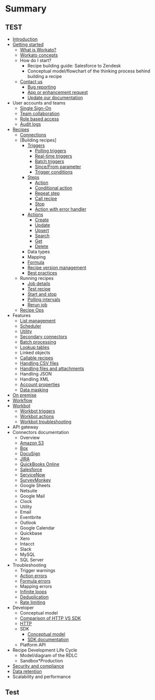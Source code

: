 # Summary

## TEST

* [Introduction](README.md)
* [Getting started](getting-started.md)
  * [What is Workato?](_docs/what-is-workato.md)
  * [Workato concepts](_docs/workato-concepts.md)
  * How do I start?
    * Recipe building guide: Salesforce to Zendesk
    * Conceptual model/flowchart of the thinking process behind building a recipe
  * [Contact us](_docs/contact-us.md)
    * [Bug reporting](_docs/contact-us.md#bug-reporting-tickets)
    * [App or enhancement request](_docs/contact-us.md#app-or-enhancement-request-forums)
    * [Update our documentation](_docs/contact-us.md#update-our-documentation)
* User accounts and teams
  * [Single Sign-On](_docs/_user_accounts_and_teams/sso.md)
  * [Team collaboration](_docs/_user_accounts_and_teams/team-collaboration.md)
  * [Role based access](_docs/_user_accounts_and_teams/team-collaboration.md#team-roles)
  * [Audit logs](_docs/_user_accounts_and_teams/team-collaboration.md#audit-logs)
* [Recipes](_docs/_recipes/recipes.md)
  * [Connections](_docs/_recipes/connections.md)
  * \[Building recipes\]
    * [Triggers](_docs/_recipes/triggers.md)
      * [Polling triggers](_docs/_recipes/triggers.md#polling-triggers)
      * [Real-time triggers](_docs/_recipes/triggers.md#real-time-triggers)
      * [Batch triggers](_docs/_recipes/triggers.md#batch-triggers)
      * [Since/From parameter](_docs/_recipes/triggers.md#sincefrom)
      * [Trigger conditions](_docs/_recipes/triggers.md#trigger-conditions)
    * [Steps](_docs/_recipes/steps.md)
      * [Action](_docs/_recipes/steps.md#action)
      * [Conditional action](_docs/_recipes/steps.md#conditional-action)
      * [Repeat step](_docs/_recipes/steps.md#repeat-step)
      * [Call recipe](_docs/_recipes/steps.md#call-recipe)
      * [Stop](_docs/_recipes/steps.md#stop)
      * [Action with error handler](_docs/_recipes/steps.md#action-with-error-handler)
    * [Actions](_docs/_recipes/actions.md)
      * [Create](_docs/_recipes/actions.md#create)
      * [Update](_docs/_recipes/actions.md#update)
      * [Upsert](_docs/_recipes/actions.md#upsert)
      * [Search](_docs/_recipes/actions.md#search)
      * [Get](_docs/_recipes/actions.md#get)
      * [Delete](_docs/_recipes/actions.md#delete)
    * Data types
    * Mapping
    * [Formula](_docs/_recipes/formula.md)
    * [Recipe version management](_docs/_recipes/recipe-version-management.md)
    * [Best practices](_docs/_recipes/building-best-practices.md)
  * Running recipes
    * [Job details](_docs/_recipes/job-details.md)
    * [Test recipe](_docs/_recipes/testing-recipes.md)
    * [Start and stop](_docs/_recipes/start-and-stop.md)
    * [Polling intervals](_docs/_recipes/polling-intervals.md)
    * [Rerun job](_docs/_recipes/rerun-job.md)
  * [Recipe Ops](_docs/recipe-ops.md)
* Features
  * [List management](_docs/_features/list-management.md)
  * [Scheduler](_docs/_features/scheduler.md)
  * [Utility](_docs/_features/utilities.md)
  * [Secondary connectors](_docs/_features/secondary-connectors.md)
  * [Batch processing](_docs/_features/batch-processing.md)
  * [Lookup tables](_docs/_features/lookup-tables.md)
  * Linked objects
  * [Callable recipes](_docs/_features/callable-recipes.md)
  * [Handling CSV files](_docs/_features/handling-csv-files.md)
  * [Handling files and attachments](_docs/_features/handling-files-and-attachments.md)
  * Handling JSON
  * Handling XML
  * [Account properties](_docs/_features/account-properties.md)
  * [Data masking](_docs/_features/data-masking.md)
* [On premise](_docs/on-prem.md)
* [Workflow](_docs/workflow.md)
* [Workbot](_docs/_workbot/workbot.md)
  * [Workbot triggers](_docs/_workbot/workbot-triggers.md)
  * [Workbot actions](_docs/_workbot/workbot-actions.md)
  * [Workbot troubleshooting](_docs/_workbot/workbot-troubleshooting.md)
* API gateway
* Connectors documentation
  * Overview
  * [Amazon S3](_docs/_connectors/s3.md)
  * [Box](_docs/_connectors/box.md)
  * [DocuSign](_docs/_connectors/docusign.md)
  * [JIRA](_docs/_connectors/jira.md)
  * [QuickBooks Online](_docs/_connectors/quickbooks.md)
  * [Salesforce](_docs/_connectors/salesforce.md)
  * [ServiceNow](_docs/_connectors/servicenow.md)
  * [SurveyMonkey](_docs/_connectors/surveymonkey.md)
  * Google Sheets
  * Netsuite
  * Google Mail
  * Clock
  * Utility
  * Email
  * Eventbrite
  * Outlook
  * Google Calendar
  * Quickbase
  * Xero
  * Intacct
  * Slack
  * MySQL
  * SQL Server
* Troubleshooting
  * Trigger warnings
  * [Action errors](_docs/_recipes/action-errors.md)
  * [Formula errors](_docs/_recipes/formula-errors.md)
  * Mapping errors
  * [Infinite loops](_docs/_recipes/infinite-loops.md)
  * [Deduplication](_docs/_recipes/deduplication.md)
  * [Rate limiting](_docs/_recipes/rate-limiting.md)
* Developer
  * Conceptual model
  * [Comparison of HTTP VS SDK](_docs/_developer/http-vs-sdk.md)
  * [HTTP](_docs/_developer/http.md)
  * SDK
    * [Conceptual model](_docs/_developer/_sdk/sdk-conceptual-model.md)
    * [SDK documentation](_docs/_developer/_sdk/sdk-docs.md)
  * Platform API
* Recipe Development Life Cycle
  * Model/diagram of the RDLC
  * Sandbox\*Production
* [Security and compliance](https://www.workato.com/security)
* [Data retention](_docs/data-retention.md)
* Scalability and performance

## Test

